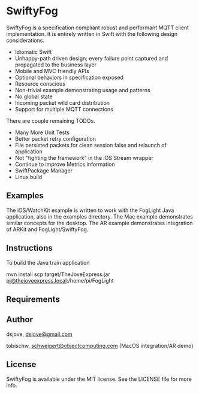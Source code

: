 # SwiftyFog

SwiftyFog is a specification compliant robust and performant MQTT client implementation. It is entirely written in Swift with the following design considerations.
* Idiomatic Swift
* Unhappy-path driven design; every failure point captured and propagated to the business layer
* Mobile and MVC friendly APIs
* Optional behaviors in specification exposed
* Resource conscious
* Non-trivial example demonstrating usage and patterns
* No global state
* Incoming packet wild card distribution
* Support for multiple MQTT connections

There are couple remaining TODOs.
* Many More Unit Tests
* Better packet retry configuration
* File persisted packets for clean session false and relaunch of application
* Not "fighting the framework" in the iOS Stream wrapper
* Continue to improve Metrics information
* SwiftPackage Manager
* Linux build

## Examples

The iOS/WatchKit example is written to work with the FogLight Java application, also in the examples directory.
The Mac example demonstrates similar concepts for the desktop. 
The AR example demonstrates integration of ARKit and FogLight/SwiftyFog.

## Instructions
To build the Java train application

mvn install
scp target/TheJoveExpress.jar pi@thejoveexpress.local:/home/pi/FogLight

## Requirements

## Author

dsjove, dsjove@gmail.com

tobischw, schweigert@objectcomputing.com (MacOS integration/AR demo)

## License

SwiftyFog is available under the MIT license. See the LICENSE file for more info.

